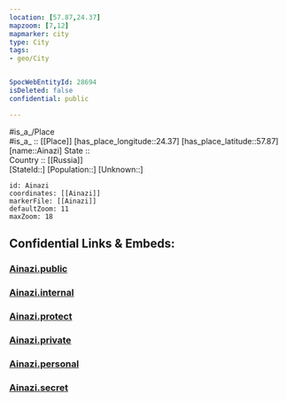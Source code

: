 ```yaml
---
location: [57.87,24.37] 
mapzoom: [7,12] 
mapmarker: city 
type: City
tags:
- geo/City


SpocWebEntityId: 28694
isDeleted: false
confidential: public

---
```

#is_a_/Place  
#is_a_ :: [[Place]] 
[has_place_longitude::24.37] 
[has_place_latitude::57.87] 
[name::Ainazi] 
State ::  
Country :: [[Russia]]  
[StateId::] 
[Population::] 
[Unknown::] 


```leaflet
id: Ainazi
coordinates: [[Ainazi]] 
markerFile: [[Ainazi]] 
defaultZoom: 11 
maxZoom: 18
```


## Confidential Links & Embeds: 

### [Ainazi.public](/_public/\Earth\Continent\Europe\Europe~North\Estonia\Counties~Estonia\Pärnu\CityAinazi.public.md) 

### [Ainazi.internal](/_internal/\Earth\Continent\Europe\Europe~North\Estonia\Counties~Estonia\Pärnu\CityAinazi.internal.md) 

### [Ainazi.protect](/_protect/\Earth\Continent\Europe\Europe~North\Estonia\Counties~Estonia\Pärnu\CityAinazi.protect.md) 

### [Ainazi.private](/_private/\Earth\Continent\Europe\Europe~North\Estonia\Counties~Estonia\Pärnu\CityAinazi.private.md) 

### [Ainazi.personal](/_personal/\Earth\Continent\Europe\Europe~North\Estonia\Counties~Estonia\Pärnu\CityAinazi.personal.md) 

### [Ainazi.secret](/_secret/\Earth\Continent\Europe\Europe~North\Estonia\Counties~Estonia\Pärnu\CityAinazi.secret.md)

